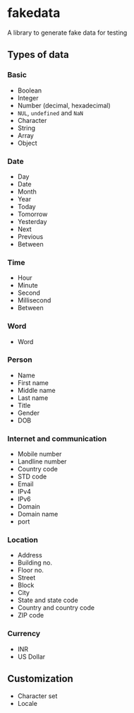 # fakedata
A library to generate fake data for testing


## Types of data
### Basic
- Boolean
- Integer
- Number (decimal, hexadecimal)
- `NUL`, `undefined` and `NaN`
- Character
- String
- Array
- Object
### Date
- Day
- Date
- Month
- Year
- Today
- Tomorrow
- Yesterday
- Next
- Previous
- Between
### Time
- Hour
- Minute
- Second
- Millisecond
- Between
### Word
- Word
### Person
- Name
- First name
- Middle name
- Last name
- Title
- Gender
- DOB
### Internet and communication
- Mobile number
- Landline number
- Country code
- STD code
- Email
- IPv4
- IPv6
- Domain
- Domain name
- port
### Location
- Address
- Building no.
- Floor no.
- Street
- Block
- City
- State and state code
- Country and country code
- ZIP code
### Currency
- INR
- US Dollar
## Customization
- Character set
- Locale
